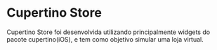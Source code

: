 # Cupertino Store

Cupertino Store foi desenvolvida utilizando principalmente widgets do pacote
cupertino(iOS), e tem como objetivo simular uma loja virtual. 

